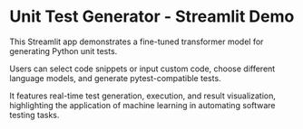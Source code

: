 # Unit Test Generator - Streamlit Demo

This Streamlit app demonstrates a fine-tuned transformer model for generating Python unit tests. 

Users can select code snippets or input custom code, choose different language models, and generate pytest-compatible tests. 

It features real-time test generation, execution, and result visualization, highlighting the application of machine learning in automating software testing tasks.